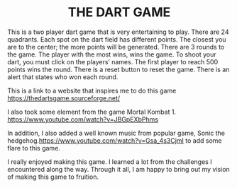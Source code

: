 <h1 align="center">THE DART GAME</h1>
This is a two player dart game that is very entertaining  to play.
There are 24 quadrants. Each spot on the dart field has different points. The closest you are to the center; the more points will be generated. 
There are 3 rounds to the game. The player with the most wins, wins the game.
To shoot your dart, you must click on the players’ names.
The first player to reach 500 points wins the round.
There is a reset button to reset the game. 
There is an alert that states who won each round.


This is a link to a website that inspires me to do this game https://thedartsgame.sourceforge.net/ 


I also took some element from the game Mortal Kombat 1. https://www.youtube.com/watch?v=JBGpEXbPhms

In addition, I also added a well known music from popular game, Sonic the hedgehog.https://www.youtube.com/watch?v=Gsa_4s3CjmI to add some flare to this game. 

I really enjoyed making this game. I learned a lot from the challenges I encountered along the way. Through it all, I am happy to bring out my vision of making this game to fruition. 

<!-- The follwoing is the screenshot of this game
![THE DART GAME](Image location) -->



